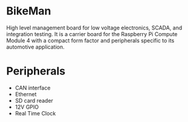 # BikeMan
High level management board for low voltage electronics, SCADA, and integration testing. It is a carrier board for the Raspberry Pi Compute Module 4 with a compact form factor and peripherals specific to its automotive application.

# Peripherals

- CAN interface
- Ethernet
- SD card reader
- 12V GPIO
- Real Time Clock
